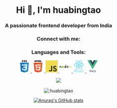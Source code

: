 <p align="center">
  <h1 align="center">Hi 👋, I'm huabingtao</h1>
  <h3 align="center">A passionate frontend developer from India</h3>
  <h3 align="center">Connect with me:</h3>
  <h3 align="center">Languages and Tools:</h3>
  
  <p align="center"> <a href="https://www.w3schools.com/css/" target="_blank" rel="noreferrer"> <img src="https://raw.githubusercontent.com/devicons/devicon/master/icons/css3/css3-original-wordmark.svg" alt="css3" width="40" height="40"/> </a> <a href="https://www.w3.org/html/" target="_blank" rel="noreferrer"> <img src="https://raw.githubusercontent.com/devicons/devicon/master/icons/html5/html5-original-wordmark.svg" alt="html5" width="40" height="40"/> </a> <a href="https://developer.mozilla.org/en-US/docs/Web/JavaScript" target="_blank" rel="noreferrer"> <img src="https://raw.githubusercontent.com/devicons/devicon/master/icons/javascript/javascript-original.svg" alt="javascript" width="40" height="40"/> </a> <a href="https://nodejs.org" target="_blank" rel="noreferrer"> <img src="https://raw.githubusercontent.com/devicons/devicon/master/icons/nodejs/nodejs-original-wordmark.svg" alt="nodejs" width="40" height="40"/> </a> <a href="https://reactjs.org/" target="_blank" rel="noreferrer"> <img src="https://raw.githubusercontent.com/devicons/devicon/master/icons/react/react-original-wordmark.svg" alt="react" width="40" height="40"/> </a> <a href="https://vuejs.org/" target="_blank" rel="noreferrer"> <img src="https://raw.githubusercontent.com/devicons/devicon/master/icons/vuejs/vuejs-original-wordmark.svg" alt="vuejs" width="40" height="40"/> </a> </p>
  

  <div align="center"> <img src="https://img.shields.io/badge/%E5%86%99%E4%BD%9C%E5%B7%A5%E5%85%B7-VuePress-yellow" /> </div>
  
 <div align="center">

   ![:huabingtao](https://count.getloli.com/get/@:huabingtao?theme=moebooru)
  
  
   [![Anurag's GitHub stats](https://github-readme-stats.vercel.app/api?username=huabingtao)](https://github.com/anuraghazra/github-readme-stats)
  
</div>
  
</p>




